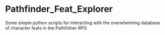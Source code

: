 # Pathfinder_Feat_Explorer
Some simple python scripts for interacting with the overwhelming database of character feats in the Pathfidner RPG
